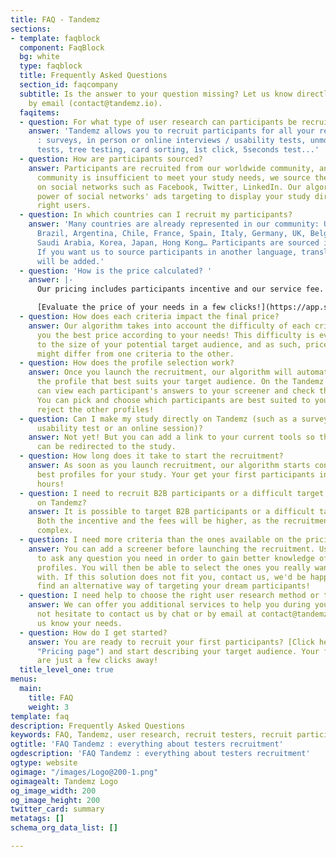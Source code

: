 ```yaml
---
title: FAQ - Tandemz
sections:
- template: faqblock
  component: FaqBlock
  bg: white
  type: faqblock
  title: Frequently Asked Questions
  section_id: faqcompany
  subtitle: Is the answer to your question missing? Let us know directly by chat or
    by email (contact@tandemz.io).
  faqitems:
  - question: For what type of user research can participants be recruited on Tandemz?
    answer: 'Tandemz allows you to recruit participants for all your research studies
      : surveys, in person or online interviews / usability tests, unmoderated usability
      tests, tree testing, card sorting, 1st click, 5seconds test...'
  - question: How are participants sourced?
    answer: Participants are recruited from our worldwide community, and when the
      community is insufficient to meet your study needs, we source them directly
      on social networks such as Facebook, Twitter, LinkedIn. Our algorithm uses the
      power of social networks' ads targeting to display your study directly to the
      right users.
  - question: In which countries can I recruit my participants?
    answer: 'Many countries are already represented in our community: USA, Canada,
      Brazil, Argentina, Chile, France, Spain, Italy, Germany, UK, Belgium, Netherlands,
      Saudi Arabia, Korea, Japan, Hong Kong… Participants are sourced in English.
      If you want us to source participants in another language, translation fees
      will be added.'
  - question: 'How is the price calculated? '
    answer: |-
      Our pricing includes participants incentive and our service fee. Our algorithm adjusts each part according to the type of study, cost of living in selected countries (to keep our incentives attractive) and complexity of recruitment. Each criteria can have an impact on the incentive and/or on the fees.

      [Evaluate the price of your needs in a few clicks!](https://app.staging.tandemz.io/recruter-des-participants "Pricing page")
  - question: How does each criteria impact the final price?
    answer: Our algorithm takes into account the difficulty of each criteria to offer
      you the best price according to your needs! This difficulty is evaluated according
      to the size of your potential target audience, and as such, price adjustments
      might differ from one criteria to the other.
  - question: How does the profile selection work?
    answer: Once you launch the recruitment, our algorithm will automatically contact
      the profile that best suits your target audience. On the Tandemz platform, you
      can view each participant's answers to your screener and check their profile.
      You can pick and choose which participants are best suited to your study, and
      reject the other profiles!
  - question: Can I make my study directly on Tandemz (such as a survey form, an unmoderated
      usability test or an online session)?
    answer: Not yet! But you can add a link to your current tools so that participants
      can be redirected to the study.
  - question: How long does it take to start the recruitment?
    answer: As soon as you launch recruitment, our algorithm starts contacting the
      best profiles for your study. Your get your first participants in just a few
      hours!
  - question: I need to recruit B2B participants or a difficult target. Is it possible
      on Tandemz?
    answer: It is possible to target B2B participants or a difficult target on Tandemz.
      Both the incentive and the fees will be higher, as the recruitment will be more
      complex.
  - question: I need more criteria than the ones available on the pricing page.
    answer: You can add a screener before launching the recruitment. Use the screener
      to ask any question you need in order to gain better knowledge of your participants'
      profiles. You will then be able to select the ones you really want to connect
      with. If this solution does not fit you, contact us, we'd be happy to help and
      find an alternative way of targeting your dream participants!
  - question: I need help to choose the right user research method or to lead my study.
    answer: We can offer you additional services to help you during your study. Do
      not hesitate to contact us by chat or by email at contact@tandemz.io to let
      us know your needs.
  - question: How do I get started?
    answer: You are ready to recruit your first participants? [Click here](https://app.staging.tandemz.io/recruter-des-participants
      "Pricing page") and start describing your target audience. Your first participants
      are just a few clicks away!
  title_level_one: true
menus:
  main:
    title: FAQ
    weight: 3
template: faq
description: Frequently Asked Questions
keywords: FAQ, Tandemz, user research, recruit testers, recruit participants
ogtitle: 'FAQ Tandemz : everything about testers recruitment'
ogdescription: 'FAQ Tandemz : everything about testers recruitment'
ogtype: website
ogimage: "/images/Logo@200-1.png"
ogimagealt: Tandemz Logo
og_image_width: 200
og_image_height: 200
twitter_card: summary
metatags: []
schema_org_data_list: []

---
```


